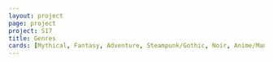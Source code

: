 ```yaml
---
layout: project
page: project
project: S17
title: Genres
cards: [Mythical, Fantasy, Adventure, Steampunk/Gothic, Noir, Anime/Manga, Superhero, Post-Apocalyptic, Space Opera, Genre Filters]
---
```

